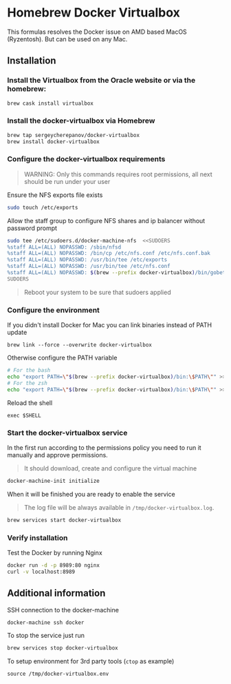 # Homebrew Docker Virtualbox
This formulas resolves the Docker issue on AMD based MacOS (Ryzentosh). But can be used on any Mac.

## Installation

### Install the Virtualbox from the Oracle website or via the homebrew:
```bash
brew cask install virtualbox
```

### Install the docker-virtualbox via Homebrew

```bash
brew tap sergeycherepanov/docker-virtualbox
brew install docker-virtualbox
```

### Configure the docker-virtualbox requirements
> WARNING: Only this commands requires root permissions, all next should be run under your user

Ensure the NFS exports file exists
```bash
sudo touch /etc/exports
```

Allow the staff group to configure NFS shares and ip balancer without password prompt  
```bash
sudo tee /etc/sudoers.d/docker-machine-nfs  <<SUDOERS
%staff ALL=(ALL) NOPASSWD: /sbin/nfsd
%staff ALL=(ALL) NOPASSWD: /bin/cp /etc/nfs.conf /etc/nfs.conf.bak
%staff ALL=(ALL) NOPASSWD: /usr/bin/tee /etc/exports
%staff ALL=(ALL) NOPASSWD: /usr/bin/tee /etc/nfs.conf
%staff ALL=(ALL) NOPASSWD: $(brew --prefix docker-virtualbox)/bin/gobetween
SUDOERS
```

> Reboot your system to be sure that sudoers applied


### Configure the environment

If you didn't install Docker for Mac you can link binaries instead of PATH update
```
brew link --force --overwrite docker-virtualbox
```

Otherwise configure the PATH variable
```bash
# For the bash
echo "export PATH=\"$(brew --prefix docker-virtualbox)/bin:\$PATH\"" >> ~/.bash_profile
# For the zsh
echo "export PATH=\"$(brew --prefix docker-virtualbox)/bin:\$PATH\"" >> ~/.zshrc
```

Reload the shell
```
exec $SHELL
```

### Start the docker-virtualbox service
In the first run according to the permissions policy you need to run it manually and approve permissions.  

> It should download, create and configure the virtual machine  
```bash
docker-machine-init initialize
```

When it will be finished you are ready to enable the service
> The log file will be always available in `/tmp/docker-virtualbox.log`. 
```bash
brew services start docker-virtualbox 
```

### Verify installation

Test the Docker by running Nginx
```bash
docker run -d -p 8989:80 nginx
curl -v localhost:8989
```

## Additional information

SSH connection to the docker-machine
```bash
docker-machine ssh docker
```

To stop the service just run
```bash
brew services stop docker-virtualbox 
```

To setup environment for 3rd party tools (`ctop` as example)
```
source /tmp/docker-virtualbox.env
```

